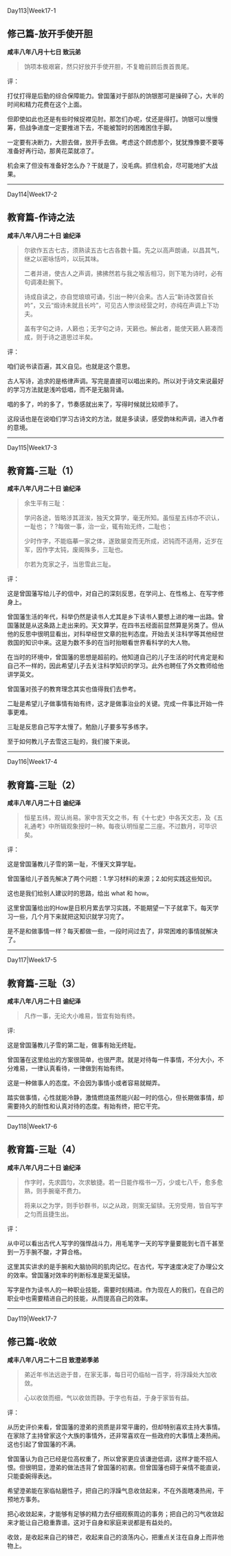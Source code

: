 Day113|Week17-1

## 修己篇-放开手使开胆

**咸丰八年八月十七日 致沅弟**

>饷项本极艰窘，然只好放开手使开胆，不复瞻前顾后畏首畏尾。

评：

打仗打得是后勤的综合保障能力。曾国藩对于部队的饷银那可是操碎了心，大半的时间和精力花费在这个上面。

但即使如此也还是有些时候捉襟见肘。那怎们办呢，仗还是得打。饷银可以慢慢筹，但战争进度一定要推进下去，不能被暂时的困难困住手脚。

一定要有决断力，大胆去做，放开手去做。考虑这个顾虑那个，犹犹豫豫要不要等准备好再行动，那黄花菜就凉了。

机会来了但没有准备好怎么办？干就是了，没毛病。抓住机会，尽可能地扩大战果。

------

Day114|Week17-2

## 教育篇-作诗之法

**咸丰八年八月二十日 谕纪泽**

>尔欲作五古七古，须熟读五古七古各数十篇。先之以高声朗诵，以昌其气，继之以密咏恬吟，以玩其味。
>
>二者并进，使古人之声调，拂拂然若与我之喉舌相习，则下笔为诗时，必有句调凑赴腕下。
>
>诗成自读之，亦自觉琅琅可诵，引出一种兴会来。古人云“新诗改罢自长吟”，又云“煅诗未就且长吟”，可见古人惨淡经营之时，亦纯在声调上下功夫。
>
>盖有字句之诗，人籁也；无字句之诗，天籁也。解此者，能使天籁人籁凑而成，则于诗之道思过半矣。

评：

咱们说书读百遍，其义自见。也就是这个意思。

古人写诗，追求的是格律声调。写完是直接可以唱出来的。所以对于诗文来说最好的学习方法就是浅吟低唱，而不是无脑背诵。

唱的多了，吟的多了，节奏感就出来了，写得时候就比较顺手了。

这段话也是在说咱们学习古诗文的方法，就是多读读，感受韵味和声调，进入作者的意境。

------

Day115|Week17-3

## 教育篇-三耻（1）

**咸丰八年八月二十日 谕纪泽**

>余生平有三耻：
>
>学问各途，皆略涉其涯涘，独天文算学，毫无所知。虽恒星五纬亦不识认，一耻也；
?
?每做一事，治一业，辄有始无终，二耻也；
>
>少时作字，不能临摹一家之体，遂致屡变而无所成，迟钝而不适用，近岁在军，因作字太钝，废阁殊多，三耻也。
>
>尔若为克家之子，当思雪此三耻。

评：

这是曾国藩写给儿子的信中，对自己的深刻反思，在学问上、在性格上、在写字修身上。

曾国藩生活的年代，科举仍然是读书人尤其是乡下读书人要想上进的唯一出路。曾国藩就是从这条路上走出来的。天文算学，在四书五经面前显然算是另类了。但从他的反思中很明显看出，对科举经世文章的批判态度。开始去关注科学等其他经世救国的知识中来。这是为数不多的在当时抬眼看世界看科学的大人物。

在当时的环境中，曾国藩的思想是超前的。他知道自己的儿子生活的时代肯定是和自己不一样的，因此希望儿子去关注科学知识的学习。此外也聘任了外文教师给他讲学英文。

曾国藩对孩子的教育理念其实也值得我们去参考。

二耻是希望儿子做事情有始有终，这才是做事治业的关键。完成一件事比开始一件事更难。

三耻是反思自己写字太慢了。勉励儿子要多写多练字。

至于如何教儿子去雪这三耻的，我们接下来说。

------

Day116|Week17-4

## 教育篇-三耻（2）

**咸丰八年八月二十日 谕纪泽**

>恒星五纬，观认尚易。家中言天文之书，有《十七史》中各天文志，及《五礼通考》中所辑观象授时一种。每夜认明恒星二三座。不过数月，可毕识矣。

评：

这是曾国藩教儿子雪的第一耻，不懂天文算学耻。

曾国藩给儿子首先解决了两个问题：1.学习材料的来源；2.如何实践这些知识。

这也是我们给别人建议时的思路，给出 what 和 how。

这里曾国藩给出的How是日积月累去学习实践，不能期望一下子就拿下。每天学习一些，几个月下来就把这知识就学习完了。

是不是和做事情一样？每天都做一些，一段时间过去了，非常困难的事情就解决了。

------

Day117|Week17-5

## 教育篇-三耻（3）

**咸丰八年八月二十日 谕纪泽**

>凡作一事，无论大小难易，皆宜有始有终。

评:

这是曾国藩教儿子雪的第二耻，做事有始无终耻。

曾国藩在这里给出的方案很简单，也很严肃。就是对待每一件事情，不分大小，不分难易，一律认真看待，一律做到有始有终。

这是一种做事人的态度。不会因为事情小或者容易就糊弄。

踏实做事情，心性就能冷静，激情燃烧虽然能兴起一时的信心，但长期做事情，却需要持久的耐性和认真对待的态度。有始有终，把它干完。

------

Day118|Week17-6

## 教育篇-三耻（4）

**咸丰八年八月二十日 谕纪泽**

> 作字时，先求圆匀，次求敏捷。若一日能作楷书一万，少或七八千，愈多愈熟，则手腕毫不费力。
>
>将来以之为学，则手钞群书，以之从政，则案无留牍。无穷受用，皆自写字之匀而且捷生出。

评：

从中可以看出古代人写字的强悍战斗力，用毛笔字一天的写字量要能到七百千甚至到一万手腕不酸，才算合格。

这里其实讲求的是手腕和大脑协同的肌肉记忆。在古代，写字速度决定了办理公文的效率。曾国藩对效率的判断标准是案无留牍。

写字是作为读书人的一种职业技能，需要时刻精进。作为现在人的我们，在自己的职业中也需要精进自己的技能，从而提高自己的效率。

------

Day119|Week17-7

## 修己篇-收敛

**咸丰八年八月二十二日 致澄弟季弟**

>弟近年书法远逊于昔，在家无事，每日可仍临帖一百字，将浮躁处大加收敛。
>
>心以收敛而细，气以收敛而静。于字也有益，于身于家皆有益。

评：

从历史评价来看，曾国藩的澄弟的资质是非常平庸的，但却特别喜欢主持大事情。在家除了主持曾家这个大族的事情外，还非常喜欢在一些政府的大事情上凑热闹。这也引起了曾国藩的不满。

曾国藩认为自己已经是位高权重了，所以曾家更应该谦逊低调，这样才能不招人恨。但很明显，澄弟的做法违背了曾国藩的初衷。但曾国藩也碍于亲情不能直说，只能委婉得表达。

希望澄弟能在家临帖磨性子，把自己的浮躁气息收敛起来，不在外面瞎凑热闹，干预地方事务。

把心收敛起来，才能够有足够的精力去仔细观察周边的事务；把自己的习气收敛起来才能让自己稳重靠谱。这对于自身和家庭来说都是有益处的。

收敛，是收起来自己的锋芒，收起来自己的浪荡内心，把重点关注在自身上而非他物上。



